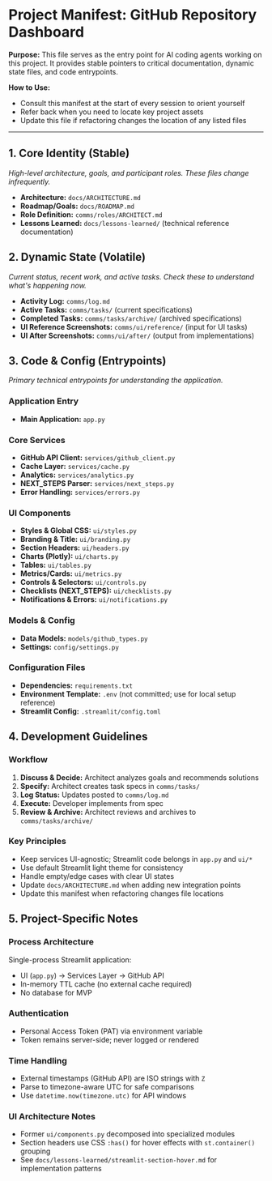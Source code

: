 # Project Manifest: GitHub Repository Dashboard

**Purpose:** This file serves as the entry point for AI coding agents working on this project. It provides stable pointers to critical documentation, dynamic state files, and code entrypoints.

**How to Use:**
- Consult this manifest at the start of every session to orient yourself
- Refer back when you need to locate key project assets
- Update this file if refactoring changes the location of any listed files

---

## 1. Core Identity (Stable)
*High-level architecture, goals, and participant roles. These files change infrequently.*

- **Architecture:** `docs/ARCHITECTURE.md`
- **Roadmap/Goals:** `docs/ROADMAP.md`
- **Role Definition:** `comms/roles/ARCHITECT.md`
- **Lessons Learned:** `docs/lessons-learned/` (technical reference documentation)

## 2. Dynamic State (Volatile)
*Current status, recent work, and active tasks. Check these to understand what's happening now.*

- **Activity Log:** `comms/log.md`
- **Active Tasks:** `comms/tasks/` (current specifications)
- **Completed Tasks:** `comms/tasks/archive/` (archived specifications)
- **UI Reference Screenshots:** `comms/ui/reference/` (input for UI tasks)
- **UI After Screenshots:** `comms/ui/after/` (output from implementations)

## 3. Code & Config (Entrypoints)
*Primary technical entrypoints for understanding the application.*

### Application Entry
- **Main Application:** `app.py`

### Core Services
- **GitHub API Client:** `services/github_client.py`
- **Cache Layer:** `services/cache.py`
- **Analytics:** `services/analytics.py`
- **NEXT_STEPS Parser:** `services/next_steps.py`
- **Error Handling:** `services/errors.py`

### UI Components
- **Styles & Global CSS:** `ui/styles.py`
- **Branding & Title:** `ui/branding.py`
- **Section Headers:** `ui/headers.py`
- **Charts (Plotly):** `ui/charts.py`
- **Tables:** `ui/tables.py`
- **Metrics/Cards:** `ui/metrics.py`
- **Controls & Selectors:** `ui/controls.py`
- **Checklists (NEXT_STEPS):** `ui/checklists.py`
- **Notifications & Errors:** `ui/notifications.py`

### Models & Config
- **Data Models:** `models/github_types.py`
- **Settings:** `config/settings.py`

### Configuration Files
- **Dependencies:** `requirements.txt`
- **Environment Template:** `.env` (not committed; use for local setup reference)
- **Streamlit Config:** `.streamlit/config.toml`

## 4. Development Guidelines

### Workflow
1. **Discuss & Decide:** Architect analyzes goals and recommends solutions
2. **Specify:** Architect creates task specs in `comms/tasks/`
3. **Log Status:** Updates posted to `comms/log.md`
4. **Execute:** Developer implements from spec
5. **Review & Archive:** Architect reviews and archives to `comms/tasks/archive/`

### Key Principles
- Keep services UI-agnostic; Streamlit code belongs in `app.py` and `ui/*`
- Use default Streamlit light theme for consistency
- Handle empty/edge cases with clear UI states
- Update `docs/ARCHITECTURE.md` when adding new integration points
- Update this manifest when refactoring changes file locations

## 5. Project-Specific Notes

### Process Architecture
Single-process Streamlit application:
- UI (`app.py`) → Services Layer → GitHub API
- In-memory TTL cache (no external cache required)
- No database for MVP

### Authentication
- Personal Access Token (PAT) via environment variable
- Token remains server-side; never logged or rendered

### Time Handling
- External timestamps (GitHub API) are ISO strings with `Z`
- Parse to timezone-aware UTC for safe comparisons
- Use `datetime.now(timezone.utc)` for API windows

### UI Architecture Notes
- Former `ui/components.py` decomposed into specialized modules
- Section headers use CSS `:has()` for hover effects with `st.container()` grouping
- See `docs/lessons-learned/streamlit-section-hover.md` for implementation patterns
